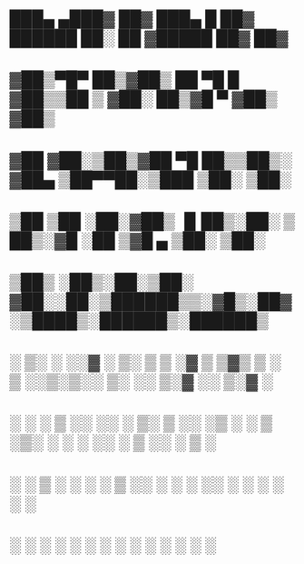 
# ███▄ ▄███▓ ██▓ ███▄    █  ██▓  ██████  ██░ ██ ▓█████  ██▓     ██▓
# ▓██▒▀█▀ ██▒▓██▒ ██ ▀█   █ ▓██▒▒██    ▒ ▓██░ ██▒▓█   ▀ ▓██▒    ▓██▒
# ▓██    ▓██░▒██▒▓██  ▀█ ██▒▒██▒░ ▓██▄   ▒██▀▀██░▒███   ▒██░    ▒██░
# ▒██    ▒██ ░██░▓██▒  ▐▌██▒░██░  ▒   ██▒░▓█ ░██ ▒▓█  ▄ ▒██░    ▒██░
# ▒██▒   ░██▒░██░▒██░   ▓██░░██░▒██████▒▒░▓█▒░██▓░▒████▒░██████▒░██████▒
# ░ ▒░   ░  ░░▓  ░ ▒░   ▒ ▒ ░▓  ▒ ▒▓▒ ▒ ░ ▒ ░░▒░▒░░ ▒░ ░░ ▒░▓  ░░ ▒░▓  ░
# ░  ░      ░ ▒ ░░ ░░   ░ ▒░ ▒ ░░ ░▒  ░ ░ ▒ ░▒░ ░ ░ ░  ░░ ░ ▒  ░░ ░ ▒  ░
# ░      ░    ▒ ░   ░   ░ ░  ▒ ░░  ░  ░   ░  ░░ ░   ░     ░ ░     ░ ░
#       ░    ░           ░  ░        ░   ░  ░  ░   ░  ░    ░  ░    ░  ░
